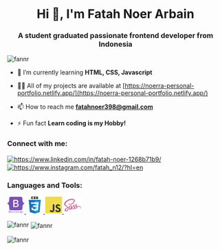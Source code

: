 <h1 align="center">Hi 👋, I'm Fatah Noer Arbain</h1>
<h3 align="center">A student graduated passionate frontend developer from Indonesia</h3>

<p align="left"> <img src="https://komarev.com/ghpvc/?username=fannr&label=Profile%20views&color=0e75b6&style=flat" alt="fannr" /> </p>

- 🌱 I’m currently learning **HTML, CSS, Javascript**

- 👨‍💻 All of my projects are available at [https://noerra-personal-portfolio.netlify.app/](https://noerra-personal-portfolio.netlify.app/)

- 📫 How to reach me **fatahnoer398@gmail.com**

- ⚡ Fun fact **Learn coding is my Hobby!**

<h3 align="left">Connect with me:</h3>
<p align="left">
<a href="https://linkedin.com/in/https://www.linkedin.com/in/fatah-noer-1268b71b9/" target="blank"><img align="center" src="https://raw.githubusercontent.com/rahuldkjain/github-profile-readme-generator/master/src/images/icons/Social/linked-in-alt.svg" alt="https://www.linkedin.com/in/fatah-noer-1268b71b9/" height="30" width="40" /></a>
<a href="https://instagram.com/https://www.instagram.com/fatah_n12/?hl=en" target="blank"><img align="center" src="https://raw.githubusercontent.com/rahuldkjain/github-profile-readme-generator/master/src/images/icons/Social/instagram.svg" alt="https://www.instagram.com/fatah_n12/?hl=en" height="30" width="40" /></a>
</p>

<h3 align="left">Languages and Tools:</h3>
<p align="left"> <a href="https://getbootstrap.com" target="_blank" rel="noreferrer"> <img src="https://raw.githubusercontent.com/devicons/devicon/master/icons/bootstrap/bootstrap-plain-wordmark.svg" alt="bootstrap" width="40" height="40"/> </a> <a href="https://www.w3schools.com/css/" target="_blank" rel="noreferrer"> <img src="https://raw.githubusercontent.com/devicons/devicon/master/icons/css3/css3-original-wordmark.svg" alt="css3" width="40" height="40"/> </a> <a href="https://developer.mozilla.org/en-US/docs/Web/JavaScript" target="_blank" rel="noreferrer"> <img src="https://raw.githubusercontent.com/devicons/devicon/master/icons/javascript/javascript-original.svg" alt="javascript" width="40" height="40"/> </a> <a href="https://sass-lang.com" target="_blank" rel="noreferrer"> <img src="https://raw.githubusercontent.com/devicons/devicon/master/icons/sass/sass-original.svg" alt="sass" width="40" height="40"/> </a> </p>

<p><img align="left" src="https://github-readme-stats.vercel.app/api/top-langs?username=fannr&show_icons=true&locale=en&layout=compact" alt="fannr" /></p>

<p>&nbsp;<img align="center" src="https://github-readme-stats.vercel.app/api?username=fannr&show_icons=true&locale=en" alt="fannr" /></p>

<p><img align="center" src="https://github-readme-streak-stats.herokuapp.com/?user=fannr&" alt="fannr" /></p>

